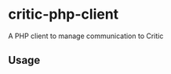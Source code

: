 critic-php-client
====================

A PHP client to manage communication to Critic

Usage
-----

